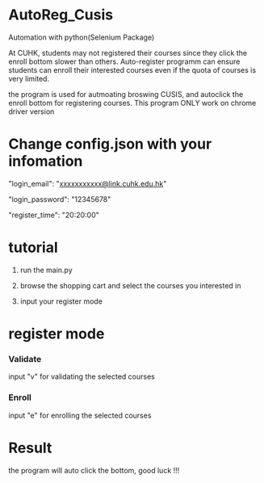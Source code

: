 # AutoReg_Cusis
Automation with python(Selenium Package)

At CUHK, students may not registered their courses since they click the enroll bottom slower than others. Auto-register programm can ensure students 
can enroll their interested courses even if the quota of courses is very limited.


the program is used for autmoating broswing CUSIS, and autoclick the enroll bottom for registering courses.
This program ONLY work on chrome driver version
# Change config.json with your infomation
"login_email": "xxxxxxxxxxx@link.cuhk.edu.hk"

"login_password": "12345678"

"register_time": "20:20:00"


# tutorial

1. run the main.py

2. browse the shopping cart and select the courses you interested in

3. input your register mode

# register mode
### Validate
input "v" for validating the selected courses
### Enroll
input "e" for enrolling the selected courses

# Result
the program will auto click the bottom, good luck !!!